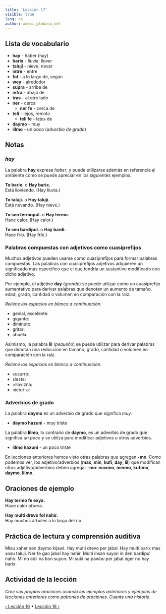 ```yaml
---
title: 'Lección 17'
visible: true
lang: es
author: xwexi_globasa_net
---
```


## Lista de vocabulario

* **hay** - haber (hay)
* **barix** - lluvia; llover
* **taluji** - nieve; nevar
* **intre** - entre
* **fol** - a lo largo de, según
* **wey** - alrededor
* **supra** - arriba de
* **infra** - abajo de
* **tras** - al otro lado
* **ner** - cerca
  * **ner fe** - cerca de
* **teli** - lejos, remoto
  * **teli fe** - lejos de
* **daymo** - muy
* **lilmo** - un poco (_adverbio de grado_)

## Notas
### _hay_

La palabra **hay** expresa _haber_, y puede utilizarse además en referencia al ambiente como se puede apreciar en los siguientes ejemplos.
 
**To barix.** o **Hay barix.**  
Está lloviendo. (Hay lluvia.)

**To taluji.** o **Hay taluji.**  
Está nevando. (Hay nieve.)

**To sen termopul.** o **Hay termo.**  
Hace calor. (Hay calor.)

**To sen bardipul.** o **Hay bardi.**  
Hace frío. (Hay frío.)

### Palabras compuestas con adjetivos como cuasiprefijos

Muchos adjetivos pueden usarse como cuasiprefijos para formar palabras compuestas. Las palabras con cuasiprefijos adjetivos adquieren un significado más específico que el que tendría un sustantivo modificado con dicho adjetivo.

Por ejemplo, el adjetivo **day** (_grande_) se puede utilizar como un cuasiprefijo aumentativo para derivar palabras que denotan un aumento de tamaño, edad, grado, cantidad o volumen en comparación con la raíz.

_Rellene los espacios en blanco a continuación:_
 
* genial, excelente:
* gigante:
* diminuto:
* gritar:
* abuela:

Asimismo, la palabra **lil** (_pequeño_) se puede utilizar para derivar palabras que denotan una reducción en tamaño, grado, cantidad o volumen en comparación con la raíz.

_Rellene los espacios en blanco a continuación:_

* susurro:
* siesta:
* =llovizna:
* nieto/-a:

### Adverbios de grado

La palabra **daymo** es un adverbio de grado que significa _muy_.

* **daymo hazuni** - muy triste

La palabra **lilmo**, lo contrario de **daymo**, es un adverbio de grado que significa _un poco_ y se utiliza para modificar adjetivos u otros adverbios.
 
* **lilmo hazuni** - un poco triste

En lecciones anteriores hemos visto otras palabras que agregan **-mo**. Como podemos ver, los adjetivo/adverbios (**max**, **min**, **kufi**, **day**, **lil**) que modifican otros adjetivo/adverbios deben agregar **-mo**: **maxmo**, **minmo**, **kufimo**, **daymo**, **lilmo**.

## Oraciones de ejemplo

**Hay termo fe exya.**  
Hace calor afuera.

**Hay multi drevo fol nahir.**  
Hay muchos árboles a lo largo del río.

## Práctica de lectura y comprensión auditiva

Misu xaher sen daymo kijawi. Hay multi drevo per jabal. Hay multi barix mas xosu taluji. Ner fe gao jabal hay nahir. Multi insan suyon in den bardipul nahir. Mi no abil na bon suyon. Mi suki na pawbu per jabal eger no hay barix.

## Actividad de la lección

_Cree sus propias oraciones usando los ejemplos anteriores y ejemplos de lecciones anteriores como patrones de oraciones. Cuente una historia._

[&#8249; Lección 16](./02.darsu.16.default.spa.md) &#8226;
[Lección 18 &#8250;](./02.darsu.18.default.spa.md)
